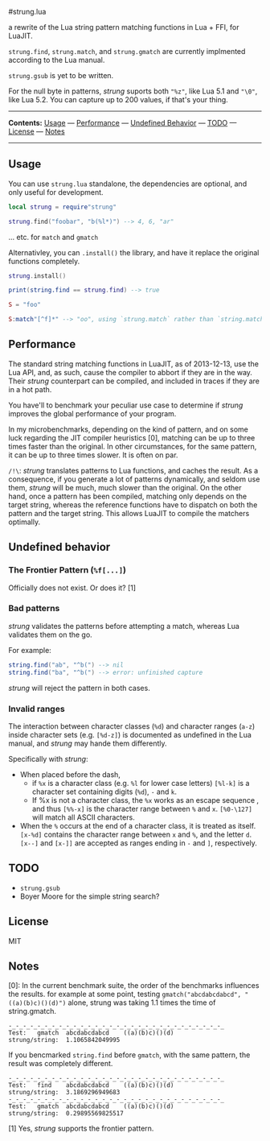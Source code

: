 #strung.lua

a rewrite of the Lua string pattern matching functions in Lua + FFI, for LuaJIT.

`strung.find`, `strung.match`, and `strung.gmatch` are currently implmented according to the Lua manual.

`strung.gsub` is yet to be written.

For the null byte in patterns, *strung* suports both `"%z"`, like Lua 5.1 and `"\0"`, like Lua 5.2. You can capture up to 200 values, if that's your thing.

----

**Contents:** [Usage](#usage) — [Performance](#performance) — [Undefined Behavior](#undefined-behavior) — [TODO](#todo) — [License](#license) — [Notes](#notes)

----

## Usage

You can use `strung.lua` standalone, the dependencies are optional, and only useful for development.

```Lua
local strung = require"strung"

strung.find("foobar", "b(%l*)") --> 4, 6, "ar"
```

... etc. for `match` and `gmatch`

Alternativley, you can `.install()` the library, and have it replace the original functions completely.

```Lua
strung.install()

print(string.find == strung.find) --> true

S = "foo"

S:match"[^f]*" --> "oo", using `strung.match` rather than `string.match`
```

## Performance

The standard string matching functions in LuaJIT, as of 2013-12-13, use the Lua API, and, as such, cause the compiler to abbort if they are in the way. Their *strung* counterpart can be compiled, and included in traces if they are in a hot path.

You have'll to benchmark your peculiar use case to determine if *strung* improves the global performance of your program. 

In my microbenchmarks, depending on the kind of pattern, and on some luck regarding the JIT compiler heuristics [0], matching can be up to three times faster than the original. In other circumstances, for the same pattern, it can be up to three times slower. It is often on par.

`/!\`: *strung* translates patterns to Lua functions, and caches the result. As a consequence, if you generate a lot of patterns dynamically, and seldom use them, *strung* will be much, much slower than the original. On the other hand, once a pattern has been compiled, matching only depends on the target string, whereas the reference functions have to dispatch on both the pattern and the target string. This allows LuaJIT to compile the matchers optimally.

## Undefined behavior

### The Frontier Pattern (`%f[...]`)

Officially does not exist. Or does it? [1]

### Bad patterns

*strung* validates the patterns before attempting a match, whereas Lua validates them on the go.

For example:

```Lua
string.find("ab", "^b(") --> nil
string.find("ba", "^b(") --> error: unfinished capture
```

*strung* will reject the pattern in both cases.

### Invalid ranges

The interaction between character classes (`%d`) and character ranges (`a-z`) inside character sets (e.g. `[%d-z]`) is documented as undefined in the Lua manual, and *strung* may hande them differently.

Specifically with *strung*: 

* When placed before the dash,
  * if `%x` is a character class (e.g. `%l` for lower case letters) `[%l-k]` is a character set containing digits (`%d`), `-` and `k`.
  * If %x is not a character class, the `%x` works as an escape sequence , and thus `[%%-x]` is the character range between `%` and `x`. `[%0-\127]` will match all ASCII characters.
* When the `%` occurs at the end of a character class, it is treated as itself. `[x-%d]` contains the character range between `x` and `%`, and the letter `d`. `[x--]` and `[x-]]` are accepted as ranges ending in `-` and `]`, respectively.

## TODO

* `strung.gsub`
* Boyer Moore for the simple string search?

## License

MIT

## Notes

[0]: In the current benchmark suite, the order of the benchmarks influences the results. for example at some point, testing `gmatch("abcdabcdabcd", "((a)(b)c)()(d)")` alone, strung was taking 1.1 times the time of string.gmatch.

```
-_-_-_-_-_-_-_-_-_-_-_-_-_-_-_-_-_-_-_-_-_-_-_-_-_-_-_-_-_-_
Test:   gmatch  abcdabcdabcd    ((a)(b)c)()(d)
strung/string:  1.1065842049995
```

If you bencmarked `string.find` before `gmatch`, with the same pattern, the result was completely different.

```
-_-_-_-_-_-_-_-_-_-_-_-_-_-_-_-_-_-_-_-_-_-_-_-_-_-_-_-_-_-_
Test:   find    abcdabcdabcd    ((a)(b)c)()(d)
strung/string:  3.1869296949683
-_-_-_-_-_-_-_-_-_-_-_-_-_-_-_-_-_-_-_-_-_-_-_-_-_-_-_-_-_-_
Test:   gmatch  abcdabcdabcd    ((a)(b)c)()(d)
strung/string:  0.29895569825517
```
[1] Yes, *strung* supports the frontier pattern.
